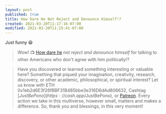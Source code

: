 ```yaml
---
layout: post
published: true
title: How Dare He Not Reject and Denounce Himself!?
created: 2021-03-20T11:17:16-07:00
modified: 2021-03-20T11:25:41-07:00
---
```


Just funny :laughing:

> Wow! :tv: [How dare he](https://youtu.be/PyYO0HrStE4?t=10m59s) not *reject and denounce himself* for talking to other Americans who don't agree with him politically!? 

> Have you discovered or learned something interesting or valuable here? Something that piqued your imagination, creativity, research, discovery, or other academic, philosophical, or spiritual interest? Let us know with ETH 0x1eb2d6E3f26fBBF31B485bbe3e316D6dAd806632, Cashtag [$JustBePono](https://cash.app/$JustBePono), or [Patreon](https://patreon.com/metavalent). Every action we take in this multiverse, however small, matters and makes a difference. So, thank you and blessings, in this very moment!